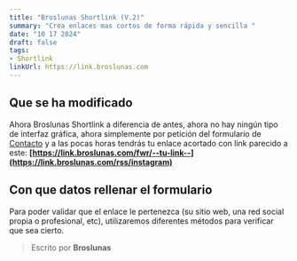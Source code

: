 ```yaml
---
title: "Broslunas Shortlink (V.2)"
summary: "Crea enlaces mas cortos de forma rápida y sencilla "
date: "10 17 2024"
draft: false
tags:
- Shortlink
linkUrl: https://link.broslunas.com
---
```


## Que se ha modificado
Ahora Broslunas Shortlink a diferencia de antes, ahora no hay ningún tipo de interfaz gráfica, ahora simplemente por petición del formulario de [Contacto](/contacto) y a las pocas horas tendrás tu enlace acortado con link parecido a este: **[https://link.broslunas.com/fwr/--tu-link--](https://link.broslunas.com/rss/instagram)**

## Con que datos rellenar el formulario
Para poder validar que el enlace le pertenezca (su sitio web, una red social propia o profesional, etc), utilizaremos diferentes métodos para verificar que sea cierto.

> Escrito por **Broslunas**